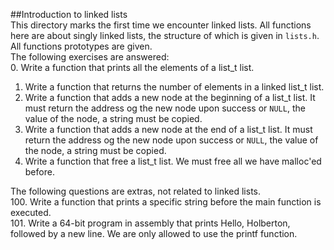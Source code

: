 ##Introduction to linked lists  
This directory marks the first time we encounter linked lists. All functions here are about singly linked lists, the structure of which is given in `lists.h`.  All functions prototypes are given.   
The following exercises are answered:  
0. Write a function that prints all the elements of a list_t list.  
1. Write a function that returns the number of elements in a linked list_t list.  
2. Write a function that adds a new node at the beginning of a list_t list. It must return the address og the new node upon success or `NULL`, the value of the node, a string must be copied.  
3. Write a function that adds a new node at the end of a list_t list. It must return the address og the new node upon success or `NULL`, the value of the node, a string must be copied.  
4. Write a function that free a list_t list. We must free all we have malloc'ed before.
  
The following questions are extras, not related to linked lists.  
100. Write a function that prints a specific string before the main function is executed.  
101. Write a 64-bit program in assembly that prints Hello, Holberton, followed by a new line. We are only allowed to use the printf function.
